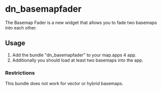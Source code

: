 # dn_basemapfader

The Basemap Fader is a new widget that allows you to fade two basemaps into each other.

## Usage

1. Add the bundle "dn_basemapfader" to your map.apps 4 app.
2. Additionally you should load at least two basemaps into the app.

### Restrictions
This bundle does not work for vector or hybrid basemaps.
